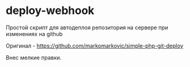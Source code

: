 # deploy-webhook
Простой скрипт для автодеплоя репозитория на сервере при изменениях на github

Оригинал - https://github.com/markomarkovic/simple-php-git-deploy

Внес мелкие правки.
